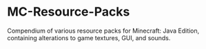 # MC-Resource-Packs
Compendium of various resource packs for Minecraft: Java Edition, containing alterations to game textures, GUI, and sounds.
